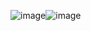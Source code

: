 ![image](https://github.com/user-attachments/assets/9b87fb39-5b8c-4af7-aa75-35aa3c8ae6ee)![image](https://github.com/user-attachments/assets/87fea123-c1a9-4446-8cfe-a855d830420f)

